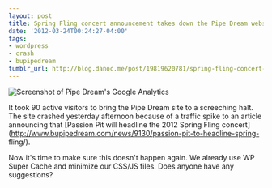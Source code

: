 ```yaml
---
layout: post
title: Spring Fling concert announcement takes down the Pipe Dream website
date: '2012-03-24T00:24:27-04:00'
tags:
- wordpress
- crash
- bupipedream
tumblr_url: http://blog.danoc.me/post/19819620781/spring-fling-concert-announcement-takes-down-the-pipe
---
```


![Screenshot of Pipe Dream's Google Analytics](/public/img/posts/pipe-dream-spring-fling-google-analytics.png)


It took 90 active visitors to bring the Pipe Dream site to a screeching halt. The site crashed yesterday afternoon because of a traffic spike to an article announcing that [Passion Pit will headline the 2012 Spring Fling concert](http://www.bupipedream.com/news/9130/passion-pit-to-headline-spring- fling/).

Now it's time to make sure this doesn't happen again. We already use WP Super Cache and minimize our CSS/JS files. Does anyone have any suggestions?
